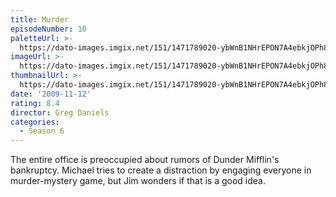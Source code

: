 ```yaml
---
title: Murder
episodeNumber: 10
paletteUrl: >-
  https://dato-images.imgix.net/151/1471789020-ybWnB1NHrEPON7A4ebkjOPh8hyc.jpg?auto=enhance&ch=DPR%2CWidth&palette=json
imageUrl: >-
  https://dato-images.imgix.net/151/1471789020-ybWnB1NHrEPON7A4ebkjOPh8hyc.jpg?auto=compress%2Cformat&ch=DPR%2CWidth&w=500
thumbnailUrl: >-
  https://dato-images.imgix.net/151/1471789020-ybWnB1NHrEPON7A4ebkjOPh8hyc.jpg?auto=enhance&ch=DPR%2CWidth&fit=crop&fm=jpg&h=280&w=500
date: '2009-11-12'
rating: 8.4
director: Greg Daniels
categories:
  - Season 6
---
```


The entire office is preoccupied about rumors of Dunder Mifflin's bankruptcy. Michael tries to create a distraction by engaging everyone in murder-mystery game, but Jim wonders if that is a good idea.